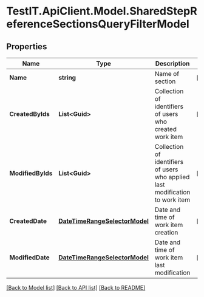 # TestIT.ApiClient.Model.SharedStepReferenceSectionsQueryFilterModel

## Properties

Name | Type | Description | Notes
------------ | ------------- | ------------- | -------------
**Name** | **string** | Name of section | [optional] 
**CreatedByIds** | **List&lt;Guid&gt;** | Collection of identifiers of users who created work item | [optional] 
**ModifiedByIds** | **List&lt;Guid&gt;** | Collection of identifiers of users who applied last modification to work item | [optional] 
**CreatedDate** | [**DateTimeRangeSelectorModel**](DateTimeRangeSelectorModel.md) | Date and time of work item creation | [optional] 
**ModifiedDate** | [**DateTimeRangeSelectorModel**](DateTimeRangeSelectorModel.md) | Date and time of work item last modification | [optional] 

[[Back to Model list]](../README.md#documentation-for-models) [[Back to API list]](../README.md#documentation-for-api-endpoints) [[Back to README]](../README.md)


